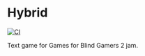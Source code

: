 # Hybrid

[![CI](https://github.com/deengames-prototypes/hybrid/actions/workflows/ci.yml/badge.svg)](https://github.com/deengames-prototypes/hybrid/actions/workflows/ci.yml)

Text game for Games for Blind Gamers 2 jam.
